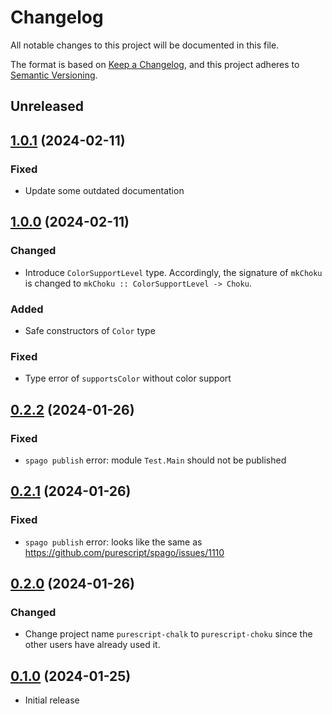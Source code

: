 # Changelog

All notable changes to this project will be documented in this file.

The format is based on [Keep a Changelog][1],
and this project adheres to [Semantic Versioning][2].

[1]: https://keepachangelog.com/en/1.0.0/
[2]: https://semver.org/spec/v2.0.0.html

## Unreleased

## [1.0.1] (2024-02-11)

### Fixed

- Update some outdated documentation

## [1.0.0] (2024-02-11)

### Changed

- Introduce `ColorSupportLevel` type.
  Accordingly, the signature of `mkChoku` is changed to
  `mkChoku :: ColorSupportLevel -> Choku`.

### Added

- Safe constructors of `Color` type

### Fixed

- Type error of `supportsColor` without color support
  
## [0.2.2] (2024-01-26)

### Fixed

- `spago publish` error: module `Test.Main` should not be published

## [0.2.1] (2024-01-26)

### Fixed

- `spago publish` error: looks like the same as
  https://github.com/purescript/spago/issues/1110


## [0.2.0] (2024-01-26)

### Changed

- Change project name `purescript-chalk` to `purescript-choku`
  since the other users have already used it.

## [0.1.0] (2024-01-25)

- Initial release

[1.0.1]: https://github.com/m15a/purescript-choku/releases/tag/v1.0.1
[1.0.0]: https://github.com/m15a/purescript-choku/releases/tag/v1.0.0
[0.2.2]: https://github.com/m15a/purescript-choku/releases/tag/v0.2.2
[0.2.1]: https://github.com/m15a/purescript-choku/tree/v0.2.1
[0.2.0]: https://github.com/m15a/purescript-choku/tree/v0.2.0
[0.1.0]: https://github.com/m15a/purescript-choku/tree/v0.1.0
